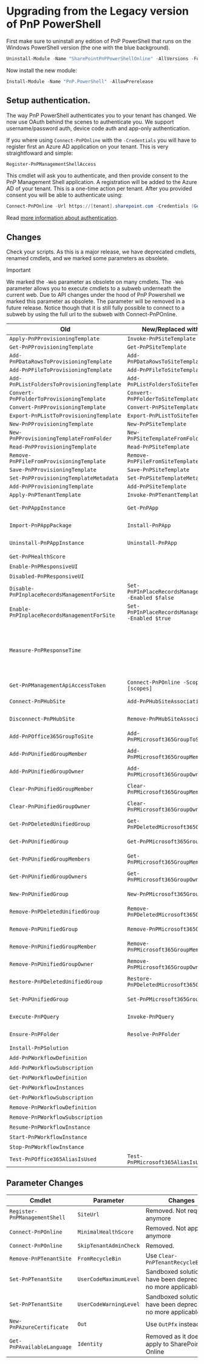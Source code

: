 # Upgrading from the Legacy version of PnP PowerShell

First make sure to uninstall any edition of PnP PowerShell that runs on the Windows PowerShell version (the one with the blue background).

```powershell
Uninstall-Module -Name "SharePointPnPPowerShellOnline" -AllVersions -Force
```

Now install the new module:

```powershell
Install-Module -Name "PnP.PowerShell" -AllowPrerelease
```
## Setup authentication. 

The way PnP PowerShell authenticates you to your tenant has changed. We now use OAuth behind the scenes to authenticate you. We support username/password auth, device code auth and app-only authentication.

If you where using `Connect-PnPOnline` with the `-Credentials` you will have to register first an Azure AD application on your tenant. This is very straightfoward and simple:

```powershell
Register-PnPManagementShellAccess
```

This cmdlet will ask you to authenticate, and then provide consent to the PnP Management Shell application. A registration will be added to the Azure AD of your tenant. This is a one-time action per tenant. After you provided consent you will be able to authenticate using:

```powershell
Connect-PnPOnline -Url https://[tenant].sharepoint.com -Credentials (Get-Credential)
```

Read [more information about authentication](./authentication.md).

## Changes

Check your scripts. As this is a major release, we have deprecated cmdlets, renamed cmdlets, and we marked some parameters as obsolete. 

> [!Important]
> We marked the `-Web` parameter as obsolete on many cmdlets. The `-Web` parameter allows you to execute cmdlets to a subweb underneath the current web. Due to API changes under the hood of PnP Powershell we marked this parameter as obsolete. The parameter will be removed in a future release. Notice though that it is still fully possible to connect to a subweb by using the full url to the subweb with Connect-PnPOnline.

|Old|New/Replaced with|Notes|
|----|----|---|
|`Apply-PnPProvisioningTemplate`|`Invoke-PnPSiteTemplate`||
|`Get-PnPProvisioningTemplate`|`Get-PnPSiteTemplate`||
|`Add-PnPDataRowsToProvisioningTemplate`|`Add-PnPDataRowsToSiteTemplate`||
|`Add-PnPFileToProvisioningTemplate`|`Add-PnPFileToSiteTemplate`||
|`Add-PnPListFoldersToProvisioningTemplate`|`Add-PnPListFoldersToSiteTemplate`||
|`Convert-PnPFolderToProvisioningTemplate`|`Convert-PnPFolderToSiteTemplate`||
|`Convert-PnPProvisioningTemplate`|`Convert-PnPSiteTemplate`||
|`Export-PnPListToProvisioningTemplate`|`Export-PnPListToSiteTemplate`||
|`New-PnPProvisioningTemplate`|`New-PnPSiteTemplate`||
|`New-PnPProvisioningTemplateFromFolder`|`New-PnPSiteTemplateFromFolder`||
|`Read-PnPProvisioningTemplate`|`Read-PnPSiteTemplate`||
|`Remove-PnPFileFromProvisioningTemplate`|`Remove-PnPFileFromSiteTemplate`||
|`Save-PnPProvisioningTemplate`|`Save-PnPSiteTemplate`||
|`Set-PnPProvisioningTemplateMetadata`|`Set-PnPSiteTemplateMetadata`||
|`Add-PnPProvisioningTemplate`|`Add-PnPSiteTemplate`||
|`Apply-PnPTenantTemplate`|`Invoke-PnPTenantTemplate`||
|`Get-PnPAppInstance`|`Get-PnPApp`|Different parameters|
|`Import-PnPAppPackage`|`Install-PnPApp`|Different parameters|
|`Uninstall-PnPAppInstance`|`Uninstall-PnPApp`|Different parameters|
|`Get-PnPHealthScore`||Deprecated|
|`Enable-PnPResponsiveUI`||Deprecated|
|`Disabled-PnPResponsiveUI`||Deprecated|
|`Disable-PnPInplaceRecordsManagementForSite`|`Set-PnPInPlaceRecordsManagement -Enabled $false`||
|`Enable-PnPInplaceRecordsManagementForSite`|`Set-PnPInPlaceRecordsManagement -Enabled $true`||
|`Measure-PnPResponseTime`||Deprecated. Consider using Fiddler for more detailed data|
|`Get-PnPManagementApiAccessToken`|`Connect-PnPOnline -Scopes [scopes]`||
|`Connect-PnPHubSite`|`Add-PnPHubSiteAssociation`|Removed alias|
|`Disconnect-PnPHubSite`|`Remove-PnPHubSiteAssociation`|Removed alias|
|`Add-PnPOffice365GroupToSite`|`Add-PnPMicrosoft365GroupToSite`|Removed alias|
|`Add-PnPUnifiedGroupMember`|`Add-PnPMicrosoft365GroupMember`|Removed alias|
|`Add-PnPUnifiedGroupOwner`|`Add-PnPMicrosoft365GroupOwner`|Removed alias|
|`Clear-PnPUnifiedGroupMember`|`Clear-PnPMicrosoft365GroupMember`|Removed alias|
|`Clear-PnPUnifiedGroupOwner`|`Clear-PnPMicrosoft365GroupOwner`|Removed alias|
|`Get-PnPDeletedUnifiedGroup`|`Get-PnPDeletedMicrosoft365Group`|Removed alias|
|`Get-PnPUnifiedGroup`|`Get-PnPMicrosoft365Group`|Removed alias|
|`Get-PnPUnifiedGroupMembers`|`Get-PnPMicrosoft365GroupMembers`|Removed alias|
|`Get-PnPUnifiedGroupOwners`|`Get-PnPMicrosoft365GroupOwners`|Removed alias|
|`New-PnPUnifiedGroup`|`New-PnPMicrosoft365Group`|Removed alias|
|`Remove-PnPDeletedUnifiedGroup`|`Remove-PnPDeletedMicrosoft365Group`|Removed alias|
|`Remove-PnPUnifiedGroup`|`Remove-PnPMicrosoft365Group`|Removed alias|
|`Remove-PnPUnifiedGroupMember`|`Remove-PnPMicrosoft365GroupMember`|Removed alias|
|`Remove-PnPUnifiedGroupOwner`|`Remove-PnPMicrosoft365GroupOwner`|Removed alias|
|`Restore-PnPDeletedUnifiedGroup`|`Restore-PnPDeletedMicrosoft365Group`|Removed alias|
|`Set-PnPUnifiedGroup`|`Set-PnPMicrosoft365Group`|Removed alias|
|`Execute-PnPQuery`|`Invoke-PnPQuery`|Removed alias|
|`Ensure-PnPFolder`|`Resolve-PnPFolder`|Removed alias|
|`Install-PnPSolution`||Deprecated|
|`Add-PnPWorkflowDefinition`||Deprecated|
|`Add-PnPWorkflowSubscription`||Deprecated|
|`Get-PnPWorkflowDefinition`||Deprecated|
|`Get-PnPWorkflowInstances`||Deprecated|
|`Get-PnPWorkflowSubscription`||Deprecated|
|`Remove-PnPWorkflowDefinition`||Deprecated|
|`Remove-PnPWorkflowSubscription`||Deprecated|
|`Resume-PnPWorkflowInstance`||Deprecated|
|`Start-PnPWorkflowInstance`||Deprecated|
|`Stop-PnPWorkflowInstance`||Deprecated|
|`Test-PnPOffice365AliasIsUsed`|`Test-PnPMicrosoft365AliasIsUsed`||

## Parameter Changes

|Cmdlet|Parameter|Changes|
|------|---------|-------|
|`Register-PnPManagementShell`|`SiteUrl`|Removed. Not required anymore|
|`Connect-PnPOnline`|`MinimalHealthScore`|Removed. Not applicable anymore|
|`Connect-PnPOnline`|`SkipTenantAdminCheck`|Removed.|
|`Remove-PnPTenantSite`|`FromRecycleBin`|Use `Clear-PnPTenantRecycleBinItem`|
|`Set-PnPTenantSite`|`UserCodeMaximumLevel`|Sandboxed solutions have been deprecated, no more applicable|
|`Set-PnPTenantSite`|`UserCodeWarningLevel`|Sandboxed solutions have been deprecated, no more applicable|
|`New-PnPAzureCertificate`|`Out`|Use `OutPfx` instead|
|`Get-PnPAvailableLanguage`|`Identity`|Removed as it does not apply to SharePoint Online|

